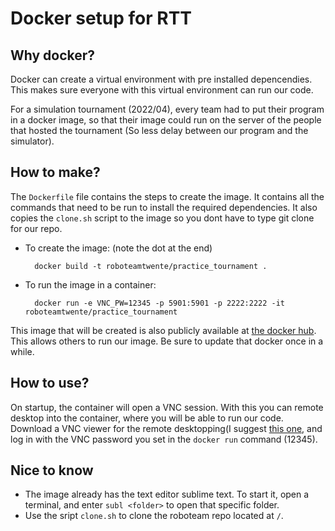 # Docker setup for RTT

## Why docker?
Docker can create a virtual environment with pre installed depencendies. This makes sure everyone with this virtual environment can run our code.

For a simulation tournament (2022/04), every team had to put their program in a docker image, so that their image could run on the server of the people that hosted the tournament (So less delay between our program and the simulator).
## How to make?
The `Dockerfile` file contains the steps to create the image. It contains all the commands that need to be run to install the required dependencies. It also copies the `clone.sh` script to the image so you dont have to type git clone for our repo.
- To create the image: (note the dot at the end)
    
        docker build -t roboteamtwente/practice_tournament .
- To run the image in a container:

        docker run -e VNC_PW=12345 -p 5901:5901 -p 2222:2222 -it roboteamtwente/practice_tournament

This image that will be created is also publicly available at [the docker hub](https://hub.docker.com/r/roboteamtwente/practice_tournament). This allows others to run our image. Be sure to update that docker once in a while.


## How to use?
On startup, the container will open a VNC session. With this you can remote desktop into the container, where you will be able to run our code. Download a VNC viewer for the remote desktopping(I suggest [this one](https://www.realvnc.com/en/connect/download/viewer/linux/), and log in with the VNC password you set in the `docker run` command (12345).

## Nice to know
- The image already has the text editor sublime text. To start it, open a terminal, and enter `subl <folder>` to open that specific folder.
- Use the sript `clone.sh` to clone the roboteam repo located at `/`.